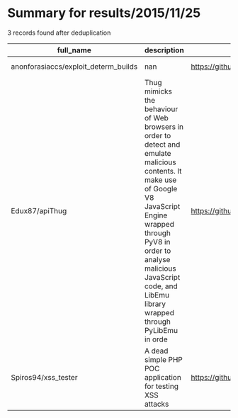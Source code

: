 
# Summary for results/2015/11/25
    
3 records found after deduplication

| full_name | description | html_url | matched_list | matched_count | pushed_at | size | stargazers_count | language | forks_count |
|--------------------------------------|------------------------------------------------------------------------------------------------------------------------------------------------------------------------------------------------------------------------------------------------------------------|---------------------------------------------------------|----------------|-----------------|---------------------------|--------|--------------------|------------|---------------|
| anonforasiaccs/exploit_determ_builds | nan | https://github.com/anonforasiaccs/exploit_determ_builds | ['exploit'] | 1 | 2015-11-25 09:57:35+00:00 | 22 | 0 | C | 0 |
| Edux87/apiThug | Thug mimicks the behaviour of Web browsers in order to detect and emulate malicious contents. It make use of Google V8 JavaScript Engine wrapped through PyV8 in order to analyse malicious JavaScript code, and LibEmu library wrapped through PyLibEmu in orde | https://github.com/Edux87/apiThug | ['shellcode'] | 1 | 2015-11-25 19:23:25+00:00 | 6 | 1 | Python | 0 |
| Spiros94/xss_tester | A dead simple PHP POC application for testing XSS attacks | https://github.com/Spiros94/xss_tester | ['attack poc'] | 1 | 2015-11-25 22:15:34+00:00 | 8 | 0 | PHP | 0 |
